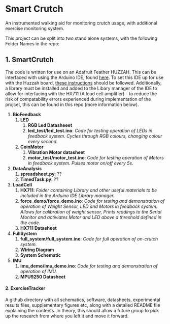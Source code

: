 # Smart Crutch
An instrumented walking aid for monitoring crutch usage, with additional exercise monitoring system.

This project can be split into two stand alone systems, with the following Folder Names in the repo:

## 1. SmartCrutch
The code is written for use on an Adafruit Feather HUZZAH. This can be interfaced with using the Arduino IDE, found [here](https://www.arduino.cc/en/main/software). To set this IDE up for use with the Huzzah board, [these instructions](https://learn.adafruit.com/adafruit-feather-huzzah-esp8266/using-arduino-ide) should be followed. Additionally, a library must be installed and added to the Libary manager of the IDE to allow for interfacing with the HX711 (A load cell amplifier) - to reduce the risk of compatability errors experienced during implementation of the projcet, this can be found in this repo (more information below). 

1. **BioFeedback**
    1. **LED**
        1. **RGB Led Datasheeet**
        2. **led_test/led_test.ino**: *Code for testing operation of LEDs in feedback system. Cycles through RGB colours, changing colour every second.*
    2. **CoinMotor**
        1. **Vibration Motor datasheet**
        2. **motor_test/motor_test.ino**: *Code for testing operation of Motors in feedback system. Pulses motor on/off every 5s.*
2. **DataAnalysis**
    1. **spreadsheet.py**: ??
    2. **TimedTask.py**: ??
3. **LoadCell**
    1. **HX711**: *Folder containing Library and other useful materials to be included in the Arduino IDE Library manager.*
    2. **force_demo/force_demo.ino**: *Code for testing and demonstration of operation of Weight Sensor, LED and Motors in feedback system. Allows for calibration of weight sensor, Prints readings to the Serial Monitor and activiates Motor and LED above a threshold defined in the code.*
    3. **HX711 Datasheet**
4. **FullSystem**
    1. **full_system/full_system.ino**: *Code for full operation of on-crutch system.*
    2. **Wiring Diagram**
    3. **System Schematic**
5. **IMU**
    1. **imu_demo/imu_demo.ino**: *Code for testing and demonstration of operation of IMU.*
    2. **MPU9250 Datasheet**



#### 2. ExerciseTracker


A github directory with all schematics, software, datasheets, experimental results files, supplementary figures etc, 
along with a detailed README file explaining the contents. 
In theory, this should allow a future group to pick up the research from where you left it and move it forward.
